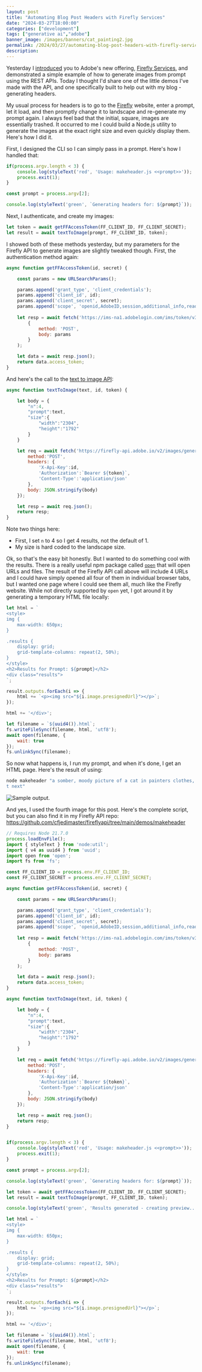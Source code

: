 ```yaml
---
layout: post
title: "Automating Blog Post Headers with Firefly Services"
date: "2024-03-27T18:00:00"
categories: ["development"]
tags: ["generative ai","adobe"]
banner_image: /images/banners/cat_painting2.jpg
permalink: /2024/03/27/automating-blog-post-headers-with-firefly-services
description: 
---
```


Yesterday I [introduced](https://www.raymondcamden.com/2024/03/26/automate-generative-image-apis-with-firefly-services) you to Adobe's new offering, [Firefly Services](https://www.adobe.com/creativecloud/business/enterprise/firefly.html), and demonstrated a simple example of how to generate images from prompt using the REST APIs. Today I thought I'd share one of the little demos I've made with the API, and one specifically built to help out with my blog - generating headers.

My usual process for headers is to go to the [Firefly](https://firefly.adobe.com) website, enter a prompt, let it load, and then promptly change it to landscape and re-generate my prompt again. I always feel bad that the initial, square, images are essentially trashed. It occurred to me I could build a Node.js utility to generate the images at the exact right size and even quickly display them. Here's how I did it.

First, I designed the CLI so I can simply pass in a prompt. Here's how I handled that:

```js
if(process.argv.length < 3) {
	console.log(styleText('red', 'Usage: makeheader.js <<prompt>>'));
	process.exit(1);
} 

const prompt = process.argv[2];

console.log(styleText('green', `Generating headers for: ${prompt}`));
```

Next, I authenticate, and create my images:

```js
let token = await getFFAccessToken(FF_CLIENT_ID, FF_CLIENT_SECRET);
let result = await textToImage(prompt, FF_CLIENT_ID, token);
```

I showed both of these methods yesterday, but my parameters for the Firefly API to generate images are slightly tweaked though. First, the authentication method again:

```js
async function getFFAccessToken(id, secret) {

	const params = new URLSearchParams();

	params.append('grant_type', 'client_credentials');
	params.append('client_id', id);
	params.append('client_secret', secret);
	params.append('scope', 'openid,AdobeID,session,additional_info,read_organizations,firefly_api,ff_apis');
	
	let resp = await fetch('https://ims-na1.adobelogin.com/ims/token/v3', 
		{ 
			method: 'POST', 
			body: params
		}
	);

	let data = await resp.json();
	return data.access_token;
}
```

And here's the call to the [text to image API](https://developer.adobe.com/firefly-services/docs/firefly-api/guides/api/image_generation/):

```js
async function textToImage(text, id, token) {

	let body = {
		"n":4,
		"prompt":text,
		"size":{
			"width":"2304",
			"height":"1792"
		}
	}

	let req = await fetch('https://firefly-api.adobe.io/v2/images/generate', {
		method:'POST',
		headers: {
			'X-Api-Key':id, 
			'Authorization':`Bearer ${token}`,
			'Content-Type':'application/json'
		}, 
		body: JSON.stringify(body)
	});

	let resp = await req.json();
	return resp;
}
```

Note two things here:

* First, I set `n` to 4 so I get 4 results, not the default of 1.
* My size is hard coded to the landscape size. 

Ok, so that's the easy bit honestly. But I wanted to do something cool with the results. There is a really useful npm package called [`open`](https://www.npmjs.com/package/open) that will open URLs and files. The result of the Firefly API call above will include 4 URLs and I could have simply opened all four of them in individual browser tabs, but I wanted one page where I could see them all, much like the Firefly website. While not directly supported by `open` yet, I got around it by generating a temporary HTML file locally:

```js
let html = `
<style>
img {
	max-width: 650px;
}

.results {
	display: grid;
	grid-template-columns: repeat(2, 50%);
}
</style>
<h2>Results for Prompt: ${prompt}</h2>
<div class="results">
`;

result.outputs.forEach(i => {
	html += `<p><img src="${i.image.presignedUrl}"></p>`;
});

html += '</div>';

let filename = `${uuid4()}.html`;
fs.writeFileSync(filename, html, 'utf8');
await open(filename, {
	wait: true
});
fs.unlinkSync(filename);
```

So now what happens is, I run my prompt, and when it's done, I get an HTML page. Here's the result of using:

```bash
node makeheader "a somber, moody picture of a cat in painters clothes, standing before an easel, thinking about what to pain
t next"
```

<p>
<img src="https://static.raymondcamden.com/images/2024/03/ff1.jpg" alt="Sample output." class="imgborder imgcenter" loading="lazy">
</p>

And yes, I used the fourth image for this post. Here's the complete script, but you can also find it in my Firefly API repo: <https://github.com/cfjedimaster/fireflyapi/tree/main/demos/makeheader>

```js
// Requires Node 21.7.0
process.loadEnvFile();
import { styleText } from 'node:util';
import { v4 as uuid4 } from 'uuid';
import open from 'open';
import fs from 'fs';

const FF_CLIENT_ID = process.env.FF_CLIENT_ID;
const FF_CLIENT_SECRET = process.env.FF_CLIENT_SECRET;

async function getFFAccessToken(id, secret) {

	const params = new URLSearchParams();

	params.append('grant_type', 'client_credentials');
	params.append('client_id', id);
	params.append('client_secret', secret);
	params.append('scope', 'openid,AdobeID,session,additional_info,read_organizations,firefly_api,ff_apis');
	
	let resp = await fetch('https://ims-na1.adobelogin.com/ims/token/v3', 
		{ 
			method: 'POST', 
			body: params
		}
	);

	let data = await resp.json();
	return data.access_token;
}

async function textToImage(text, id, token) {

	let body = {
		"n":4,
		"prompt":text,
		"size":{
			"width":"2304",
			"height":"1792"
		}
	}

	let req = await fetch('https://firefly-api.adobe.io/v2/images/generate', {
		method:'POST',
		headers: {
			'X-Api-Key':id, 
			'Authorization':`Bearer ${token}`,
			'Content-Type':'application/json'
		}, 
		body: JSON.stringify(body)
	});

	let resp = await req.json();
	return resp;
}


if(process.argv.length < 3) {
	console.log(styleText('red', 'Usage: makeheader.js <<prompt>>'));
	process.exit(1);
} 

const prompt = process.argv[2];

console.log(styleText('green', `Generating headers for: ${prompt}`));

let token = await getFFAccessToken(FF_CLIENT_ID, FF_CLIENT_SECRET);
let result = await textToImage(prompt, FF_CLIENT_ID, token);

console.log(styleText('green', 'Results generated - creating preview...'));

let html = `
<style>
img {
	max-width: 650px;
}

.results {
	display: grid;
	grid-template-columns: repeat(2, 50%);
}
</style>
<h2>Results for Prompt: ${prompt}</h2>
<div class="results">
`;

result.outputs.forEach(i => {
	html += `<p><img src="${i.image.presignedUrl}"></p>`;
});

html += '</div>';

let filename = `${uuid4()}.html`;
fs.writeFileSync(filename, html, 'utf8');
await open(filename, {
	wait: true
});
fs.unlinkSync(filename);
```